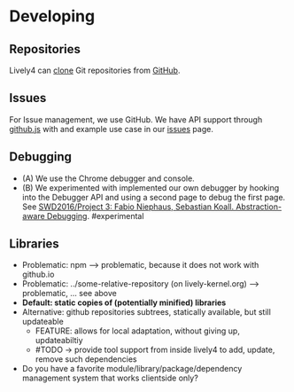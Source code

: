 # Developing

## Repositories

Lively4 can [clone](../tools/sync.md) Git repositories from [GitHub](https://github.com).


## Issues

For Issue management, we use GitHub. We have API support through [github.js](browse://src/client/github.js) with and example use case in our [issues](../issues.md) page. 

## Debugging

- (A) We use the Chrome debugger and console. 
- (B) We experimented with implemented our own debugger by hooking into the Debugger API and using a second page to debug the first page. See [SWD2016/Project 3: Fabio Niephaus, Sebastian Koall. Abstraction-aware Debugging](https://lively-kernel.org/lively4/lively4-seminars/SWD2016/project3.md/index.md). #experimental


## Libraries 

- Problematic: npm --> problematic, because it does not work with github.io
- Problematic: ../some-relative-repository (on lively-kernel.org) --> problematic, ... see above
- **Default: static copies of (potentially minified) libraries**
- Alternative: github repositories subtrees, statically available, but still updateable
  - FEATURE: allows for local adaptation, without giving up, updateabiltiy 
  - #TODO -> provide tool support from inside lively4 to add, update, remove such dependencies
- Do you have a favorite module/library/package/dependency management system that works clientside only?
